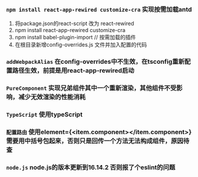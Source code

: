 ### `npm install react-app-rewired customize-cra` 实现按需加载antd 

1. 将package.json的react-script 改为 react-rewired
2. npm install react-app-rewired customize-cra
3. npm install babel-plugin-import // 按需加载的插件
4. 在根目录新增config-overrides.js 文件并加入配置的代码

### `addWebpackAlias` 在config-overrides中不生效，在tsconfig重新配置路径生效，前提是用react-app-rewired启动

### `PureComponent` 实现兄弟组件其中一个重新渲染，其他组件不受影响，减少无效渲染的性能消耗

### `TypeScript` 使用typeScript 

### `配置路由` 使用element={<item.component></item.component>} 需要用中括号包起来，否则只是回传一个方法无法构成组件，原因待查

### `node.js` node.js的版本更新到16.14.2 否则报了个eslint的问题